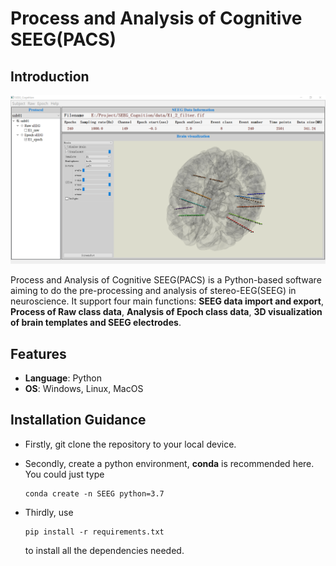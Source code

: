 #  Process and Analysis of Cognitive SEEG(PACS) 
## Introduction  

![PACS](image\\PACS.png)

Process and Analysis of Cognitive SEEG(PACS) is a Python-based software aiming to do the pre-processing and analysis of stereo-EEG(SEEG) in neuroscience. It support four main functions: __SEEG data import and export__, __Process of Raw class data__, __Analysis of Epoch class data__, __3D visualization of brain templates and SEEG electrodes__.

## Features

- __Language__: Python
- __OS__: Windows, Linux, MacOS

## Installation Guidance

- Firstly, git clone the repository to your local device.

- Secondly, create a python environment, __conda__ is recommended here. You could just type  

  ```
  conda create -n SEEG python=3.7  
  ```

- Thirdly, use 

   ```
   pip install -r requirements.txt
   ```

  to install all the dependencies needed.

